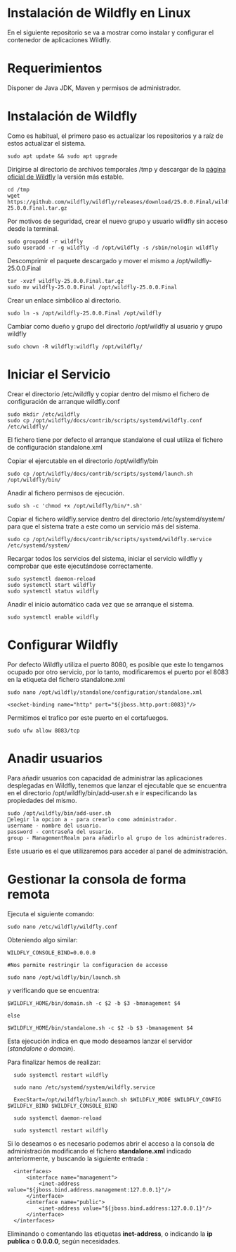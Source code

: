 # Instalación de Wildfly en Linux

En el siguiente repositorio se va a mostrar como instalar y configurar el contenedor de aplicaciones Wildfly.

# Requerimientos

Disponer de Java JDK, Maven y permisos de administrador.

# Instalación de Wildfly

Como es habitual, el primero paso es actualizar los repositorios y a raíz de estos actualizar el sistema.

```console
sudo apt update && sudo apt upgrade
```

Dirigirse al directorio de archivos temporales /tmp y descargar de la [página oficial de Wildfly](https://www.wildfly.org/) la versión más estable.

```console
cd /tmp
wget https://github.com/wildfly/wildfly/releases/download/25.0.0.Final/wildfly-25.0.0.Final.tar.gz
```

Por motivos de seguridad, crear el nuevo grupo y usuario wildfly sin acceso desde la terminal.

```console
sudo groupadd -r wildfly
sudo useradd -r -g wildfly -d /opt/wildfly -s /sbin/nologin wildfly
```

Descomprimir el paquete descargado y mover el mismo a /opt/wildfly-25.0.0.Final

```console
tar -xvzf wildfly-25.0.0.Final.tar.gz
sudo mv wildfly-25.0.0.Final /opt/wildfly-25.0.0.Final
```
Crear un enlace simbólico al directorio.

```console
sudo ln -s /opt/wildfly-25.0.0.Final /opt/wildfly
```
Cambiar como dueño y grupo del directorio /opt/wildfly al usuario y grupo wildfly

```console
sudo chown -R wildfly:wildfly /opt/wildfly/
```

# Iniciar el Servicio

Crear el directorio /etc/wildfly y copiar dentro del mismo el fichero de configuración de arranque wildfly.conf

```console
sudo mkdir /etc/wildfly
sudo cp /opt/wildfly/docs/contrib/scripts/systemd/wildfly.conf /etc/wildfly/
```

El fichero tiene por defecto el arranque standalone el cual utiliza el fichero de configuración standalone.xml

Copiar el ejercutable en el directorio /opt/wildfly/bin

```console
sudo cp /opt/wildfly/docs/contrib/scripts/systemd/launch.sh /opt/wildfly/bin/
```
Anadir al fichero permisos de ejecución.

```console
sudo sh -c 'chmod +x /opt/wildfly/bin/*.sh'
```
Copiar el fichero wildfly.service dentro del directorio /etc/systemd/system/ para que el sistema trate a este como un servicio más del sistema.

```console
sudo cp /opt/wildfly/docs/contrib/scripts/systemd/wildfly.service /etc/systemd/system/
```

Recargar todos los servicios del sistema, iniciar el servicio wildfly y comprobar que este ejecutándose correctamente.

```console
sudo systemctl daemon-reload
sudo systemctl start wildfly
sudo systemctl status wildfly
```

Anadir el inicio automático cada vez que se arranque el sistema.

```console
sudo systemctl enable wildfly
```

# Configurar Wildfly

Por defecto Wildfly utiliza el puerto 8080, es posible que este lo tengamos ocupado por otro servicio, por lo tanto, modificaremos el puerto por el 8083 en la etiqueta del fichero standalone.xml

```console
sudo nano /opt/wildfly/standalone/configuration/standalone.xml

<socket-binding name="http" port="${jboss.http.port:8083}"/>
```

Permitimos el trafico por este puerto en el cortafuegos. 

```console
sudo ufw allow 8083/tcp
```

# Anadir usuarios

Para añadir usuarios con capacidad de administrar las aplicaciones desplegadas en Wildfly, tenemos que lanzar el ejecutable que se encuentra en el directorio /opt/wildfly/bin/add-user.sh e ir especificando las propiedades del mismo.

```console
sudo /opt/wildfly/bin/add-user.sh
elegir la opcion a - para crearlo como administrador.
username - nombre del usuario.
password - contraseña del usuario.
group - ManagementRealm para añadirlo al grupo de los administradores.
```
Este usuario es el que utilizaremos para acceder al panel de administración.

# Gestionar la consola de forma remota

Ejecuta el siguiente comando:

```console
sudo nano /etc/wildfly/wildfly.conf
```

Obteniendo algo similar:

```console  
WILDFLY_CONSOLE_BIND=0.0.0.0

#Nos permite restringir la configuracion de accesso
```
```console  
sudo nano /opt/wildfly/bin/launch.sh
```

 y verificando que se encuentra:
```console
$WILDFLY_HOME/bin/domain.sh -c $2 -b $3 -bmanagement $4

else

$WILDFLY_HOME/bin/standalone.sh -c $2 -b $3 -bmanagement $4
```

Esta ejecución indica en que modo deseamos lanzar el servidor (_standalone o domain_).

Para finalizar hemos de realizar:

```console
  sudo systemctl restart wildfly

  sudo nano /etc/systemd/system/wildfly.service

  ExecStart=/opt/wildfly/bin/launch.sh $WILDFLY_MODE $WILDFLY_CONFIG $WILDFLY_BIND $WILDFLY_CONSOLE_BIND

  sudo systemctl daemon-reload

  sudo systemctl restart wildfly
```  
<!--
  y abriríamos la consola de _cli_

```console
  cd /opt/wildfly/bin/
  ./jboss-cli.sh --connect
```
-->

 Si lo deseamos o es necesario podemos abrir el acceso a la consola de administración modificando el fichero __standalone.xml__ indicado anteriormente, y buscando la siguiente entrada :

  ```console  
    <interfaces>
        <interface name="management">
            <inet-address value="${jboss.bind.address.management:127.0.0.1}"/>
        </interface>
        <interface name="public">
            <inet-address value="${jboss.bind.address:127.0.0.1}"/>
        </interface>
    </interfaces>  
  ```
  Eliminando o comentando las etiquetas __inet-address__, o indicando la __ip publica__ o __0.0.0.0__, según necesidades.
